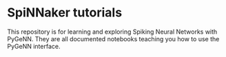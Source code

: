 # SpiNNaker tutorials
This repository is for learning and exploring Spiking Neural Networks with PyGeNN. They are all documented notebooks teaching you how to use the PyGeNN interface.
